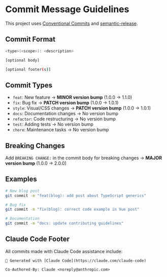 # Commit Message Guidelines

This project uses [Conventional Commits](https://www.conventionalcommits.org/) and [semantic-release](https://semantic-release.gitbook.io/).

## Commit Format

```bash
<type>(<scope>): <description>

[optional body]

[optional footer(s)]
```

## Commit Types

- `feat`: New feature → **MINOR version bump** (1.0.0 → 1.1.0)
- `fix`: Bug fix → **PATCH version bump** (1.0.0 → 1.0.1)
- `style`: Visual/CSS changes → **PATCH version bump** (1.0.0 → 1.0.1)
- `docs`: Documentation changes → No version bump
- `refactor`: Code restructuring → No version bump
- `test`: Adding tests → No version bump
- `chore`: Maintenance tasks → No version bump

## Breaking Changes

Add `BREAKING CHANGE:` in the commit body for breaking changes → **MAJOR version bump** (1.0.0 → 2.0.0)

## Examples

```bash
# New blog post
git commit -m "feat(blog): add post about TypeScript generics"

# Bug fix
git commit -m "fix(blog): correct code example in Vue post"

# Documentation
git commit -m "docs: update contributing guidelines"
```

## Claude Code Footer

All commits made with Claude Code assistance include:

```
🤖 Generated with [Claude Code](https://claude.com/claude-code)

Co-Authored-By: Claude <noreply@anthropic.com>
```
